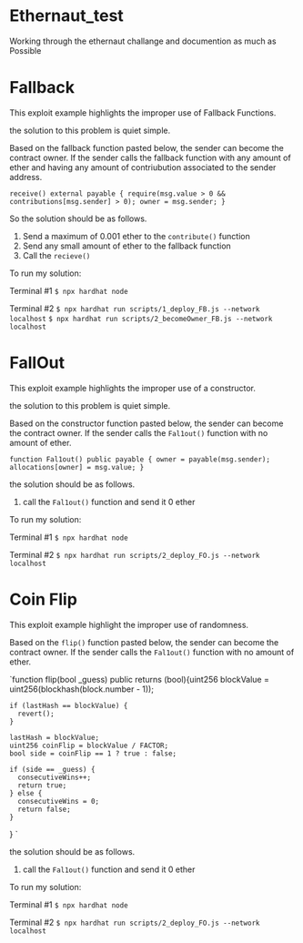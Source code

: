 # Ethernaut_test
Working through the ethernaut challange and documention as much as Possible

# Fallback

This exploit example highlights the improper use of Fallback Functions.

the solution to this problem is quiet simple.

Based on the fallback function pasted below, the sender can become the contract owner. If the sender calls the fallback function with any amount of ether and having any amount of contriubution associated to the sender address. 

`
receive() external payable {
    require(msg.value > 0 && contributions[msg.sender] > 0);
    owner = msg.sender;
  }
`

So the solution should be as follows.
1. Send a maximum of 0.001 ether to the `contribute()` function 
2. Send any small amount of ether to the fallback function
3. Call the `recieve()`

To run my solution:

Terminal #1 
`$ npx hardhat node`

Terminal #2
`$ npx hardhat run scripts/1_deploy_FB.js --network localhost`
`$ npx hardhat run scripts/2_becomeOwner_FB.js --network localhost`

# FallOut 
This exploit example highlights the improper use of a constructor.

the solution to this problem is quiet simple.

Based on the constructor function pasted below, the sender can become the contract owner. If the sender calls the `Fal1out()` function with no amount of ether.

`function Fal1out() public payable {
  owner = payable(msg.sender);
  allocations[owner] = msg.value;
  }
  `

the solution should be as follows.
1. call the `Fal1out()` function and send it 0 ether

To run my solution:

Terminal #1 
`$ npx hardhat node`

Terminal #2
`$ npx hardhat run scripts/2_deploy_FO.js --network localhost`

# Coin Flip

This exploit example highlight the improper use of randomness.

Based on the `flip()` function pasted below, the sender can become the contract owner. If the sender calls the `Fal1out()` function with no amount of ether.

`function flip(bool _guess) public returns (bool){uint256 blockValue = uint256(blockhash(block.number - 1));

    if (lastHash == blockValue) {
      revert();
    }

    lastHash = blockValue;
    uint256 coinFlip = blockValue / FACTOR;
    bool side = coinFlip == 1 ? true : false;

    if (side == _guess) {
      consecutiveWins++;
      return true;
    } else {
      consecutiveWins = 0;
      return false;
    }
  }
  `

the solution should be as follows.
1. call the `Fal1out()` function and send it 0 ether

To run my solution:

Terminal #1 
`$ npx hardhat node`

Terminal #2
`$ npx hardhat run scripts/2_deploy_FO.js --network localhost`
